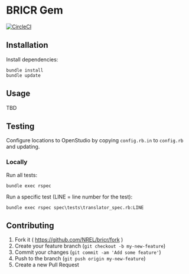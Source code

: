 # BRICR Gem

[![CircleCI](https://circleci.com/gh/NREL/bricr.svg?style=svg)](https://circleci.com/gh/NREL/bricr)

## Installation

Install dependencies:

```
bundle install
bundle update
```

## Usage

TBD 

## Testing

Configure locations to OpenStudio by copying `config.rb.in` to `config.rb` and updating.

### Locally

Run all tests:

```
bundle exec rspec
```

Run a specific test (LINE = line number for the test):

```
bundle exec rspec spec\tests\translator_spec.rb:LINE
```

## Contributing

1. Fork it ( https://github.com/NREL/bricr/fork )
2. Create your feature branch (`git checkout -b my-new-feature`)
3. Commit your changes (`git commit -am 'Add some feature'`)
4. Push to the branch (`git push origin my-new-feature`)
5. Create a new Pull Request
